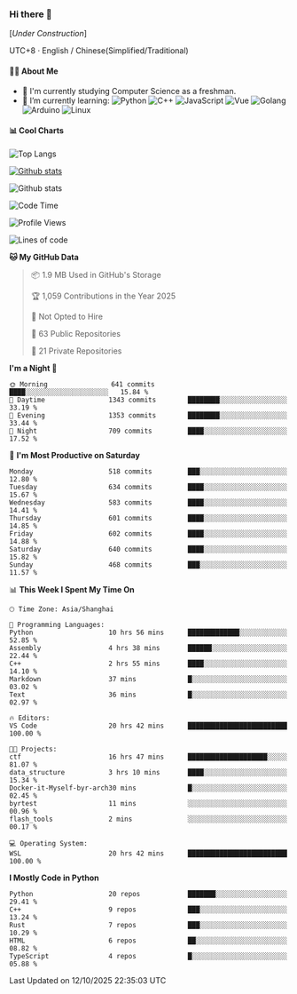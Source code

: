 ### Hi there 👋

\[*Under Construction*\]

UTC+8 · English / Chinese(Simplified/Traditional)

<!--
**NoNormalCreeper/NoNormalCreeper** is a ✨ _special_ ✨ repository because its `README.md` (this file) appears on your GitHub profile.

Here are some ideas to get you started:

- 🔭 I’m currently working on ...
- 🌱 I’m currently learning ...
- 👯 I’m looking to collaborate on ...
- 🤔 I’m looking for help with ...
- 💬 Ask me about ...
- 📫 How to reach me: ...
- 😄 Pronouns: ...
- ⚡ Fun fact: ...
-->

#### 👩‍💻 About Me

- 🏫 I'm currently studying Computer Science as a freshman.
- 🌱 I’m currently learning: 
![Python](https://img.shields.io/badge/-Python-blue?style=flat-square&logo=Python&logoColor=fff)
![C++](https://img.shields.io/badge/-C%2B%2B-00599C?style=flat-square&logo=C%2B%2B&logoColor=fff)
![JavaScript](https://img.shields.io/badge/-JavaScript-ffca18?style=flat-square&logo=JavaScript&logoColor=fff)
![Vue](https://img.shields.io/badge/-Vue-4FC08D?style=flat-square&logo=Vue.js&logoColor=fff)
![Golang](https://img.shields.io/badge/-Go-007d9c?style=flat-square&logo=Go&logoColor=fff)
![Arduino](https://img.shields.io/badge/-Arduino-00979D?style=flat-square&logo=Arduino&logoColor=fff)
![Linux](https://img.shields.io/badge/-Linux-FCC624?style=flat-square&logo=Linux&logoColor=fff)

#### 📊 Cool Charts

![Top Langs](https://readme-stats-zeta-six.vercel.app/api/top-langs/?username=NoNormalCreeper&layout=compact)

[![Github stats](https://readme-stats-zeta-six.vercel.app/api?username=NoNormalCreeper&show=reviews,discussions_started,discussions_answered,prs_merged,prs_merged_percentage)](https://github.com/anuraghazra/github-readme-stats)

![Github stats](https://github-profile-trophy.vercel.app/?username=NoNormalCreeper)


<!--START_SECTION:waka-->
![Code Time](http://img.shields.io/badge/Code%20Time-876%20hrs%204%20mins-blue)

![Profile Views](http://img.shields.io/badge/Profile%20Views-16-blue)

![Lines of code](https://img.shields.io/badge/From%20Hello%20World%20I%27ve%20Written-4.4%20million%20lines%20of%20code-blue)

**🐱 My GitHub Data** 

> 📦 1.9 MB Used in GitHub's Storage 
 > 
> 🏆 1,059 Contributions in the Year 2025
 > 
> 🚫 Not Opted to Hire
 > 
> 📜 63 Public Repositories 
 > 
> 🔑 21 Private Repositories 
 > 
**I'm a Night 🦉** 

```text
🌞 Morning                641 commits         ████░░░░░░░░░░░░░░░░░░░░░   15.84 % 
🌆 Daytime                1343 commits        ████████░░░░░░░░░░░░░░░░░   33.19 % 
🌃 Evening                1353 commits        ████████░░░░░░░░░░░░░░░░░   33.44 % 
🌙 Night                  709 commits         ████░░░░░░░░░░░░░░░░░░░░░   17.52 % 
```
📅 **I'm Most Productive on Saturday** 

```text
Monday                   518 commits         ███░░░░░░░░░░░░░░░░░░░░░░   12.80 % 
Tuesday                  634 commits         ████░░░░░░░░░░░░░░░░░░░░░   15.67 % 
Wednesday                583 commits         ████░░░░░░░░░░░░░░░░░░░░░   14.41 % 
Thursday                 601 commits         ████░░░░░░░░░░░░░░░░░░░░░   14.85 % 
Friday                   602 commits         ████░░░░░░░░░░░░░░░░░░░░░   14.88 % 
Saturday                 640 commits         ████░░░░░░░░░░░░░░░░░░░░░   15.82 % 
Sunday                   468 commits         ███░░░░░░░░░░░░░░░░░░░░░░   11.57 % 
```


📊 **This Week I Spent My Time On** 

```text
🕑︎ Time Zone: Asia/Shanghai

💬 Programming Languages: 
Python                   10 hrs 56 mins      █████████████░░░░░░░░░░░░   52.85 % 
Assembly                 4 hrs 38 mins       ██████░░░░░░░░░░░░░░░░░░░   22.44 % 
C++                      2 hrs 55 mins       ████░░░░░░░░░░░░░░░░░░░░░   14.10 % 
Markdown                 37 mins             █░░░░░░░░░░░░░░░░░░░░░░░░   03.02 % 
Text                     36 mins             █░░░░░░░░░░░░░░░░░░░░░░░░   02.97 % 

🔥 Editors: 
VS Code                  20 hrs 42 mins      █████████████████████████   100.00 % 

🐱‍💻 Projects: 
ctf                      16 hrs 47 mins      ████████████████████░░░░░   81.07 % 
data_structure           3 hrs 10 mins       ████░░░░░░░░░░░░░░░░░░░░░   15.34 % 
Docker-it-Myself-byr-arch30 mins             █░░░░░░░░░░░░░░░░░░░░░░░░   02.45 % 
byrtest                  11 mins             ░░░░░░░░░░░░░░░░░░░░░░░░░   00.96 % 
flash_tools              2 mins              ░░░░░░░░░░░░░░░░░░░░░░░░░   00.17 % 

💻 Operating System: 
WSL                      20 hrs 42 mins      █████████████████████████   100.00 % 
```

**I Mostly Code in Python** 

```text
Python                   20 repos            ███████░░░░░░░░░░░░░░░░░░   29.41 % 
C++                      9 repos             ███░░░░░░░░░░░░░░░░░░░░░░   13.24 % 
Rust                     7 repos             ███░░░░░░░░░░░░░░░░░░░░░░   10.29 % 
HTML                     6 repos             ██░░░░░░░░░░░░░░░░░░░░░░░   08.82 % 
TypeScript               4 repos             █░░░░░░░░░░░░░░░░░░░░░░░░   05.88 % 
```




 Last Updated on 12/10/2025 22:35:03 UTC
<!--END_SECTION:waka-->

